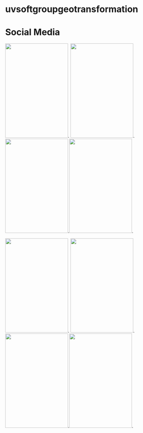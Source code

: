 # uvsoftgroupgeotransformation

# Social Media 
[<img src="https://github.com/isshmsc/uvsoftgroupgeotransformation/blob/master/images/dev_01.png" width="200" height="300" />](https://www.youtube.com/watch?v=KDQFzPHIKYQ). [<img src="https://github.com/isshmsc/uvsoftgroupgeotransformation/blob/master/images/dev_02.png" width="200" height="300" />](https://www.youtube.com/watch?v=KDQFzPHIKYQ). [<img src="https://github.com/isshmsc/uvsoftgroupgeotransformation/blob/master/images/dev_03.png" width="200" height="300" />](https://www.youtube.com/watch?v=KDQFzPHIKYQ).[<img src="https://github.com/isshmsc/uvsoftgroupgeotransformation/blob/master/images/dev_04.png" width="200" height="300" />](https://www.youtube.com/watch?v=KDQFzPHIKYQ).

[<img src="https://github.com/isshmsc/uvsoftgroupgeotransformation/blob/master/images/dev_05.png" width="200" height="300" />](https://www.youtube.com/watch?v=KDQFzPHIKYQ). [<img src="https://github.com/isshmsc/uvsoftgroupgeotransformation/blob/master/images/dev_06.png" width="200" height="300" />](https://www.youtube.com/watch?v=KDQFzPHIKYQ). [<img src="https://github.com/isshmsc/uvsoftgroupgeotransformation/blob/master/images/dev_07.png" width="200" height="300" />](https://www.youtube.com/watch?v=KDQFzPHIKYQ).[<img src="https://github.com/isshmsc/uvsoftgroupgeotransformation/blob/master/images/dev_08.png" width="200" height="300" />](https://www.youtube.com/watch?v=KDQFzPHIKYQ).


